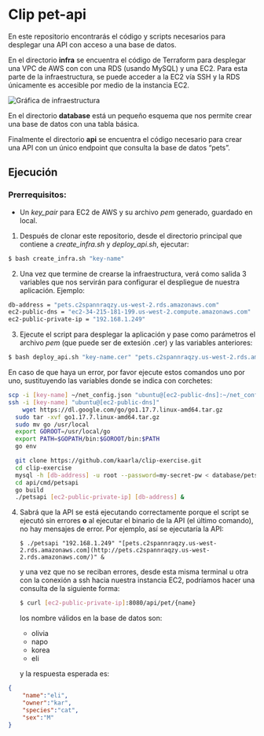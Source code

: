 # Clip pet-api

En este repositorio encontrarás el código y scripts necesarios para desplegar una API con acceso a una base de datos.

En el directorio **infra** se encuentra el código de Terraform para desplegar una VPC de AWS con con una RDS (usando MySQL) y una EC2. Para esta parte de la infraestructura, se puede acceder a la EC2 vía SSH y la RDS únicamente es accesible por medio de la instancia EC2.

![Gráfica de infraestructura](infra/ingra-graph.png "Infraestructura que se desplegará")

En el directorio **database** está un pequeño esquema que nos permite crear una base de datos con una tabla básica.

Finalmente el directorio **api** se encuentra el código necesario para crear una API con un único endpoint que consulta la base de datos “pets”.

## Ejecución

### Prerrequisitos:

- Un *key_pair* para EC2 de AWS y su archivo *pem* generado, guardado en local.
1. Después de clonar este repositorio, desde el directorio principal que contiene a *create_infra.sh* y *deploy_api.sh*, ejecutar:

```bash
$ bash create_infra.sh "key-name"
```

2. Una vez que termine de crearse la infraestructura, verá como salida 3 variables que nos servirán para configurar el despliegue de nuestra aplicación. Ejemplo:

```bash
db-address = "pets.c2spannraqzy.us-west-2.rds.amazonaws.com"
ec2-public-dns = "ec2-34-215-181-199.us-west-2.compute.amazonaws.com"
ec2-public-private-ip = "192.168.1.249"
```

3. Ejecute el script para desplegar la aplicación y pase como parámetros el archivo *pem* (que puede ser de extesión .cer) y  las variables anteriores:

```bash
$ bash deploy_api.sh "key-name.cer" "pets.c2spannraqzy.us-west-2.rds.amazonaws.com" "ec2-34-215-181-199.us-west-2.compute.amazonaws.com" "192.168.1.249"
```

En caso de que haya un error, por favor ejecute estos comandos uno por uno, sustituyendo las variables donde se indica con corchetes:

```bash
scp -i [key-name] ~/net_config.json "ubuntu@[ec2-public-dns]:~/net_config.json"
ssh -i [key-name] "ubuntu@[ec2-public-dns]"
	wget https://dl.google.com/go/go1.17.7.linux-amd64.tar.gz
  sudo tar -xvf go1.17.7.linux-amd64.tar.gz
  sudo mv go /usr/local
  export GOROOT=/usr/local/go
  export PATH=$GOPATH/bin:$GOROOT/bin:$PATH
  go env

  git clone https://github.com/kaarla/clip-exercise.git
  cd clip-exercise
  mysql -h [db-address] -u root --password=my-secret-pw < database/pets_schema.sql
  cd api/cmd/petsapi
  go build
  ./petsapi [ec2-public-private-ip] [db-address] &
```

4. Sabrá que la API se está ejecutando correctamente porque el script se ejecutó sin errores **o**  al ejecutar el binario de la API (el último comando), no hay mensajes de error. Por ejemplo, así  se ejecutaría la API:

    `$ ./petsapi "192.168.1.249" "[pets.c2spannraqzy.us-west-2.rds.amazonaws.com](http://pets.c2spannraqzy.us-west-2.rds.amazonaws.com/)" &`

    y una vez que no se reciban errores, desde esta misma terminal u otra con la conexión a ssh hacia nuestra instancia EC2, podríamos hacer una consulta de la siguiente forma:



    ```bash
    $ curl [ec2-public-private-ip]:8080/api/pet/{name}
    ```

    los nombre válidos en la base de datos son:

    - olivia
    - napo
    - korea
    - eli

    y la respuesta esperada es:

```json
{
	"name":"eli",
	"owner":"kar",
	"species":"cat",
	"sex":"M"
}
```
